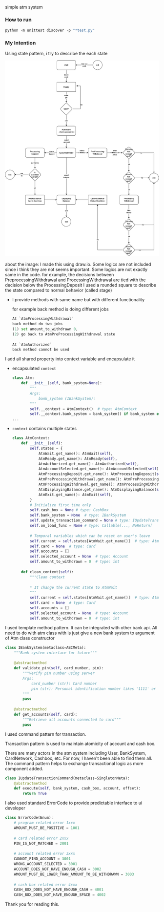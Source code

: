 simple atm system

### How to run

```python
python -m unittest discover -p "*test.py"
```

### My Intention

Using state pattern, i try to describe the each state

![flow_chart.png](./img/flow_chart.png)

about the image: I made this using draw.io. Some logics are not included since i think they are not seems important. Some logics are not exactly same in the code. for example, the decisions between PreprocessingWithdrawal and ProcessingWithdrawal are tied with the decision below the ProcessingDeposit
I used a rounded square to describe the state compared to normal behavior (called stage)

- I provide methods with same name but with different functionality

    for example back method is doing different jobs

    ```python
    At `AtmProcessingWithdrawal`
    back method do two jobs
    (1) set amount_to_withdrawn 0, 
    (2) go back to AtmPreProcessingWithdrawal state

    At `AtmAuthorized`
    back method cannot be used
    ```

I add all shared property into context variable and encapsulate it

- encapsulated `context`

    ```python
    class Atm:
        def __init__(self, bank_system=None):
            """
            Args:
                bank_system (IBankSystem):
            """
            self.__context = AtmContext()  # type: AtmContext
            self.__context.bank_system = bank_system() if bank_system else MockBankSystem1()
    ...
    ```

- `context` contains multiple states

    ```python
    class AtmContext:
        def __init__(self):
            self.states = {
                AtmWait.get_name(): AtmWait(self),
                AtmReady.get_name(): AtmReady(self),
                AtmAuthorized.get_name(): AtmAuthorized(self),
                AtmAccountSelected.get_name(): AtmAccountSelected(self),
                AtmProcessingDeposit.get_name(): AtmProcessingDeposit(self),
                AtmPreProcessingWithdrawal.get_name(): AtmPreProcessingWithdrawal(self),
                AtmProcessingWithdrawal.get_name(): AtmProcessingWithdrawal(self),
                AtmDisplayingBalance.get_name(): AtmDisplayingBalance(self),
                AtmExit.get_name(): AtmExit(self),
            }
            # Initialize first time only
            self.cash_box = None # type: CashBox
            self.bank_system = None  # type: IBankSystem
            self.update_transaction_command = None # type: IUpdateTransactionCommand
            self.on_load_func = None # type: Callable[..., NoReturn]

            # Temporal variables which can be reset on user's leave
            self.current = self.states[AtmWait.get_name()]  # type: AtmState
            self.card = None  # type: Card
            self.accounts = []
            self.selected_account = None  # type: Account
            self.amount_to_withdrawn = 0  # type: int

        def clean_context(self):
            """Clean context

            * It change the current state to AtmWait
            """
            self.current = self.states[AtmWait.get_name()]  # type: AtmState
            self.card = None  # type: Card
            self.accounts = []
            self.selected_account = None  # type: Account
            self.amount_to_withdrawn = 0  # type: int
    ```

I used template method pattern. It can be integrated with other bank api. All need to do with atm class with is just give a new bank system to argument of Atm class constructor

```python
class IBankSystem(metaclass=ABCMeta):
    """Bank system interface for future"""

    @abstractmethod
    def validate_pin(self, card_number, pin):
        """Verify pin number using server
        Args:
            card_number (str): Card number
            pin (str): Personal identification number likes '1111' or '1111-k' or else.
        """
        pass

    @abstractmethod
    def get_accounts(self, card):
        """Retrieve all accounts connected to card"""
        pass
```

I used command pattern for transaction.

Transaction pattern is used to maintain atomicity of account and cash box.

There are many actors in the atm system including User, BankSystem, CardNetwork, Cashbox, etc. For now, I haven't been able to find them all. The command pattern helps to exchange transactional logic as more component added.

```python
class IUpdateTransactionCommand(metaclass=SingletonMeta):
    @abstractmethod
    def execute(self, bank_system, cash_box, account, offset):
        return True
```

I also used standard ErrorCode to provide predictable interface to ui developer 
```python
class ErrorCode(Enum):
    # program related error 1xxx
    AMOUNT_MUST_BE_POSITIVE = 1001

    # card related error 2xxx
    PIN_IS_NOT_MATCHED = 2001

    # account related error 3xxx
    CANNOT_FIND_ACCOUNT = 3001
    WRONG_ACCOUNT_SELECTED = 3001
    ACCOUNT_DOES_NOT_HAVE_ENOUGH_CASH = 3002
    AMOUNT_MUST_BE_LOWER_THAN_AMOUNT_TO_BE_WITHDRAWN = 3003

    # cash box related error 4xxx
    CASH_BOX_DOES_NOT_HAVE_ENOUGH_CASH = 4001
    CASH_BOX_DOES_NOT_HAVE_ENOUGH_SPACE = 4002
```
Thank you for reading this.
